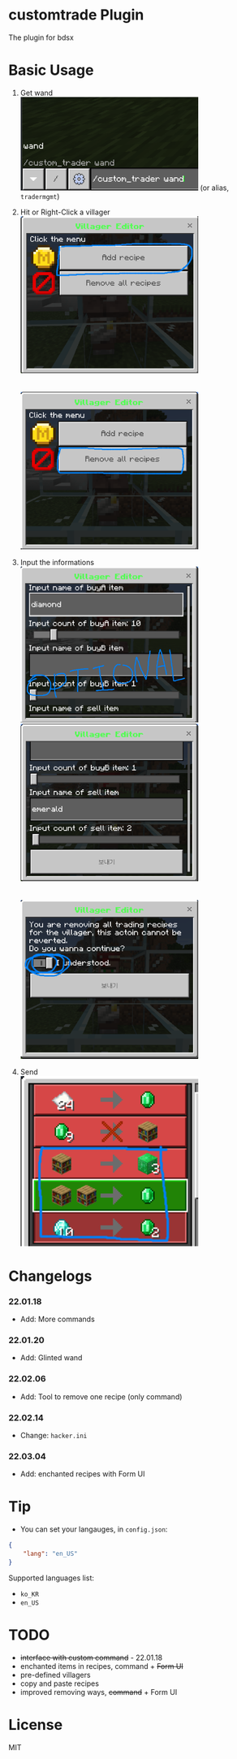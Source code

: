 # customtrade Plugin

The plugin for bdsx

# Basic Usage

1. Get wand<br>
   <img src="https://raw.githubusercontent.com/mdisprgm/bdsx-customtrade/main/resource/get_wand_originalcmd.png" alt="get_wand_originalcmd" width="350"/>
   (or alias, `tradermgmt`)

2. Hit or Right-Click a villager<br>
   <img src="https://raw.githubusercontent.com/mdisprgm/bdsx-customtrade/main/resource/main_addrecipe.png" alt="main_addrecipe" width="350"/><br>
   <br><br>
   <img src="https://raw.githubusercontent.com/mdisprgm/bdsx-customtrade/main/resource/main_removeall.png" alt="main_removeall" width="350"/>

3. Input the informations<br>
   <img src="https://github.com/mdisprgm/bdsx-customtrade/blob/main/resource/addrecipe_1.png?raw=true" alt="addrecipe_1" width="350"/><br>
   <img src="https://raw.githubusercontent.com/mdisprgm/bdsx-customtrade/main/resource/addrecipe_2.png" alt="addrecipe_2" width="350"/><br>
   <br><br>
   <img src="https://raw.githubusercontent.com/mdisprgm/bdsx-customtrade/main/resource/removeall_confirm.png" alt="removeall_confirm" width="350"/><br>

4. Send<br>
   <img src="https://raw.githubusercontent.com/mdisprgm/bdsx-customtrade/main/resource/addrecipe_result.png" alt="addrecipe_result" width="350"/>

# Changelogs

### 22.01.18

-   Add: More commands

### 22.01.20

-   Add: Glinted wand

### 22.02.06

-   Add: Tool to remove one recipe (only command)

### 22.02.14

-   Change: `hacker.ini`

### 22.03.04

-   Add: enchanted recipes with Form UI

# Tip

-   You can set your langauges, in `config.json`:

```json
{
    "lang": "en_US"
}
```

Supported languages list:<br>

-   `ko_KR`
-   `en_US`

# TODO

-   ~~interface with custom command~~ - 22.01.18
-   enchanted items in recipes, command + ~~Form UI~~
-   pre-defined villagers
-   copy and paste recipes
-   improved removing ways, ~~command~~ + Form UI

# License

MIT
